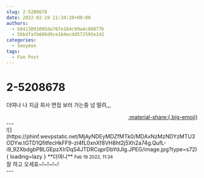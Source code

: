 ```yaml
---
slug: 2-5208678
date: 2022-02-19 11:34:20+09:00
authors:
  - b9413091095da767e184c99a4c86077b
  - 56bdfafb606d9ce1b4ecdd572595e242
categories:
  - Seoyeon
tags:
  - Fan Post
---
```


# 2-5208678

<div class="post-container" markdown="1">
<div class="content-container md-sidebar__scrollwrap" markdown="1">

더여나 나 지금 회사 면접 보러 가는중 넘 떨려,,,

</div>
</div>

<div style="text-align: right;" markdown="1">
<a href="https://weverse.io/fromis9/fanpost/2-5208678" style="text-align: right;">:material-share:{.big-emoji}</a>
</div>
---

<div class="comments-container md-sidebar__scrollwrap" markdown="1">
<div class="comment" markdown="1">
<div class='id-container' markdown="1">
![](https://phinf.wevpstatic.net/MjAyNDEyMDZfMTk0/MDAxNzMzNDYzMTU3ODYw.tGTD1QfitfecHkFF9-zI4fL0xnXf8VH8ht2j5Xh2a74g.QufL-i9_92XbdgbPBLGEpzXIrDqS4JTDRCqprDbYdJIg.JPEG/image.jpg?type=s72){ loading=lazy }
**<span class="artist">더여니</span>** <small>Feb 19 2022, 11:34</small><br>
</div>
<div class='comment-body' markdown="1">
잘 하고 오세효~!~!~!~!
</div>
</div>
</div>
---
